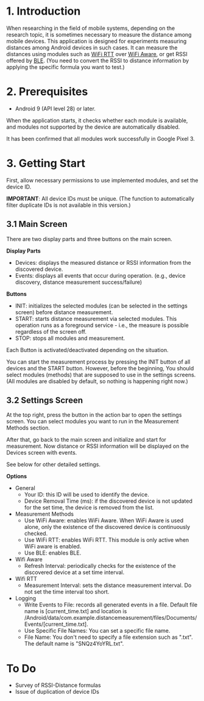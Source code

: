 # 1. Introduction

When researching in the field of mobile systems, depending on the research topic, it is sometimes necessary to measure the distance among mobile devices.
This application is designed for experiments measuring distances among Android devices in such cases.
It can measure the distances using modules such as [WiFi RTT][] over [WiFi Aware][], or get RSSI offered by [BLE][].
(You need to convert the RSSI to distance information by applying the specific formula you want to test.)

# 2. Prerequisites

- Android 9 (API level 28) or later.

When the application starts, it checks whether each module is available, and modules not supported by the device are automatically disabled.

It has been confirmed that all modules work successfully in Google Pixel 3.

# 3. Getting Start

First, allow necessary permissions to use implemented modules, and set the device ID.

**IMPORTANT**: All device IDs must be unique. (The function to automatically filter duplicate IDs is not available in this version.)

## 3.1 Main Screen

There are two display parts and three buttons on the main screen.

**Display Parts**
- Devices: displays the measured distance or RSSI information from the discovered device.
- Events: displays all events that occur during operation. (e.g., device discovery, distance measurement success/failure)

**Buttons**
- INIT: initializes the selected modules (can be selected in the settings screen) before distance measurement.
- START: starts distance measurement via selected modules. This operation runs as a foreground service - i.e., the measure is possible regardless of the screen off.
- STOP: stops all modules and measurement.

Each Button is activated/deactivated depending on the situation.

You can start the measurement process by pressing the INIT button of all devices and the START button.
However, before the beginning, You should select modules (methods) that are supposed to use in the settings screens. (All modules are disabled by default, so nothing is happening right now.)

## 3.2 Settings Screen

At the top right, press the button in the action bar to open the settings screen.
You can select modules you want to run in the Measurement Methods section.

After that, go back to the main screen and initialize and start for measurement. Now distance or RSSI information will be displayed on the Devices screen with events.

See below for other detailed settings.

**Options**
- General
  - Your ID: this ID will be used to identify the device.
  - Device Removal Time (ms): if the discovered device is not updated for the set time, the device is removed from the list.
- Measurement Methods
  - Use WiFi Aware: enables WiFi Aware. When WiFi Aware is used alone, only the existence of the discovered device is continuously checked.
  - Use WiFi RTT: enables WiFi RTT. This module is only active when WiFi aware is enabled.
  - Use BLE: enables BLE.
- Wifi Aware
  - Refresh Interval: periodically checks for the existence of the discovered device at a set time interval.
- Wifi RTT
  - Measurement Interval: sets the distance measurement interval. Do not set the time interval too short.
- Logging
  - Write Events to File: records all generated events in a file. Default file name is [current_time.txt] and location is /Android/data/com.example.distancemeasurement/files/Documents/Events/[current_time.txt].
  - Use Specific File Names: You can set a specific file name.
  - File Name: You don't need to specify a file extension such as ".txt". The default name is "SNQz4YoYRL.txt".
  
# To Do

- Survey of RSSI-Distance formulas
- Issue of duplication of device IDs
 
[WiFi RTT]: https://developer.android.com/guide/topics/connectivity/wifi-rtt
[WiFi Aware]: https://developer.android.com/guide/topics/connectivity/wifi-aware
[BLE]: https://developer.android.com/guide/topics/connectivity/bluetooth-le
